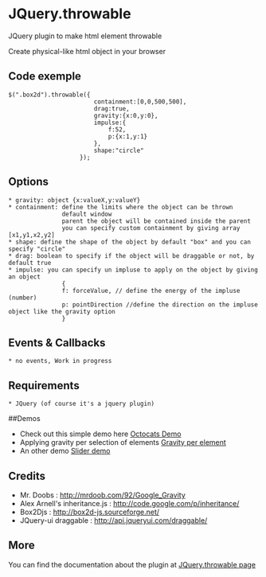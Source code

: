 JQuery.throwable
================

JQuery plugin to make html element throwable <br>

Create physical-like html object in your browser
## Code exemple

    $(".box2d").throwable({
                            containment:[0,0,500,500],
                            drag:true,
                            gravity:{x:0,y:0},
                            impulse:{
                                f:52,
                                p:{x:1,y:1}
                            },
                            shape:"circle"
                        });

## Options 
    * gravity: object {x:valueX,y:valueY} 
    * containment: define the limits where the object can be thrown 
                   default window 
                   parent the object will be contained inside the parent
                   you can specify custom containment by giving array [x1,y1,x2,y2]
    * shape: define the shape of the object by default "box" and you can specify "circle"
    * drag: boolean to specify if the object will be draggable or not, by default true
    * impulse: you can specify un impluse to apply on the object by giving an object 
                   {
                   f: forceValue, // define the energy of the impluse (number)
                   p: pointDirection //define the direction on the impluse object like the gravity option
                   }
    
## Events & Callbacks
    * no events, Work in progress

## Requirements
    * JQuery (of course it's a jquery plugin)


##Demos
* Check out this simple demo here [Octocats Demo](http://benahm.github.com/jquery.throwable/octocats.html)<br>
* Applying gravity per selection of elements [Gravity per element](http://benahm.github.com/jquery.throwable/gravityperelement.html)
* An other demo [Slider demo](http://benahm.github.com/jquery.throwable/slider.html)<br>

## Credits
* Mr. Doobs : http://mrdoob.com/92/Google_Gravity
* Alex Arnell's inheritance.js : http://code.google.com/p/inheritance/
* Box2Djs : http://box2d-js.sourceforge.net/
* JQuery-ui draggable : http://api.jqueryui.com/draggable/

## More
You can find the documentation about the plugin at [JQuery.throwable page](http://benahm.github.com/jquery.throwable/)
